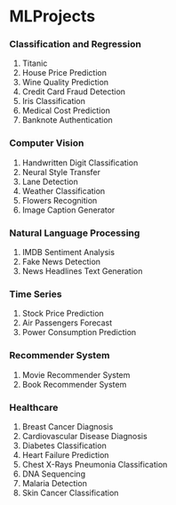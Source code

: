 # MLProjects

### Classification and Regression
1. Titanic
2. House Price Prediction
3. Wine Quality Prediction
4. Credit Card Fraud Detection
5. Iris Classification
6. Medical Cost Prediction
7. Banknote Authentication

### Computer Vision
1. Handwritten Digit Classification
2. Neural Style Transfer
3. Lane Detection
4. Weather Classification
5. Flowers Recognition
6. Image Caption Generator

### Natural Language Processing
1. IMDB Sentiment Analysis
2. Fake News Detection
3. News Headlines Text Generation

### Time Series
1. Stock Price Prediction
2. Air Passengers Forecast
3. Power Consumption Prediction

### Recommender System
1. Movie Recommender System
2. Book Recommender System

### Healthcare
1. Breast Cancer Diagnosis
2. Cardiovascular Disease Diagnosis
3. Diabetes Classification
4. Heart Failure Prediction
5. Chest X-Rays Pneumonia Classification
6. DNA Sequencing
7. Malaria Detection
8. Skin Cancer Classification
